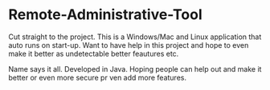 # Remote-Administrative-Tool

Cut straight to the project. This is a Windows/Mac and Linux application that auto runs on start-up. Want to have help in this project and hope to even make it better as undetectable better feautures etc. 

Name says it all. Developed in Java. Hoping people can help out and make it better or even more secure pr ven add more features.
